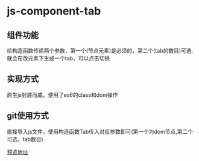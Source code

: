# js-component-tab

## 组件功能
   给构造函数传递两个参数，第一个(节点元素)是必须的，第二个(tab的数目)可选,就会在改元素下生成一个tab，可以点击切换

## 实现方式
   原生js封装而成，使用了es6的class和dom操作

## git使用方式
   直接导入js文件，使用构造函数Tab传入对应参数即可(第一个为dom节点,第二个可选，tab数目)

   [预览地址]()